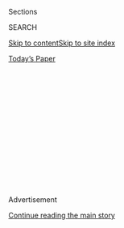 <div id="app">

<div>

<div>

<div>

<div class="NYTAppHideMasthead css-1q2w90k e1suatyy0">

<div class="section css-ui9rw0 e1suatyy2">

<div class="css-eph4ug er09x8g0">

<div class="css-6n7j50">

</div>

<span class="css-1dv1kvn">Sections</span>

<div class="css-10488qs">

<span class="css-1dv1kvn">SEARCH</span>

</div>

[Skip to content](#site-content)[Skip to site
index](#site-index)

</div>

<div class="css-10698na e1huz5gh0">

</div>

</div>

<div id="masthead-bar-one" class="section hasLinks css-15hmgas e1csuq9d3">

<div class="css-uqyvli e1csuq9d0">

</div>

<div class="css-1uqjmks e1csuq9d1">

</div>

<div class="css-9e9ivx">

[](https://myaccount.nytimes3xbfgragh.onion/auth/login?response_type=cookie&client_id=vi)

</div>

<div class="css-1bvtpon e1csuq9d2">

[Today’s
Paper](https://www.nytimes3xbfgragh.onion/section/todayspaper)

</div>

</div>

</div>

</div>

<div data-aria-hidden="false">

<div id="site-content" data-role="main">

<div>

<div class="css-1aor85t" style="opacity:0.000000001;z-index:-1;visibility:hidden">

<div class="css-1hqnpie">

<div class="css-epjblv">

<span class="css-17xtcya">[Opinion](/section/opinion)</span><span class="css-x15j1o">|</span><span class="css-fwqvlz">How
Vietnam Changed
Journalism</span>

</div>

<div class="css-k008qs">

<div class="css-1iwv8en">

<span class="css-18z7m18"></span>

<div>

</div>

</div>

<span class="css-1n6z4y">https://nyti.ms/2uA0Dcg</span>

<div class="css-1705lsu">

<div class="css-4xjgmj">

<div class="css-4skfbu" data-role="toolbar" data-aria-label="Social Media Share buttons, Save button, and Comments Panel with current comment count" data-testid="share-tools">

  - 
  - 
  - 
  - 
    
    <div class="css-6n7j50">
    
    </div>

  - 
  - 

</div>

</div>

</div>

</div>

</div>

</div>

<div id="NYT_TOP_BANNER_REGION" class="css-13pd83m">

</div>

<div id="top-wrapper" class="css-1sy8kpn">

<div id="top-slug" class="css-l9onyx">

Advertisement

</div>

[Continue reading the main
story](#after-top)

<div class="ad top-wrapper" style="text-align:center;height:100%;display:block;min-height:250px">

<div id="top" class="place-ad" data-position="top" data-size-key="top">

</div>

</div>

<div id="after-top">

</div>

</div>

<div id="sponsor-wrapper" class="css-1hyfx7x">

<div id="sponsor-slug" class="css-19vbshk">

Supported by

</div>

[Continue reading the main
story](#after-sponsor)

<div id="sponsor" class="ad sponsor-wrapper" style="text-align:center;height:100%;display:block">

</div>

<div id="after-sponsor">

</div>

</div>

<div class="css-v5btjw etb61u70">

<div class="css-v05ibm etb61u71">

[Opinion](/section/opinion)

</div>

</div>

[Vietnam '67](/column/vietnam-67 "Vietnam '67")

<div class="css-1vkm6nb ehdk2mb0">

# How Vietnam Changed Journalism

</div>

<div class="css-xt80pu e12qa4dv0">

<div class="css-18e8msd">

<div class="css-vp77d3 epjyd6m0">

<div class="css-1baulvz">

By <span class="css-1baulvz last-byline" itemprop="name">Andrew
Pearson</span>

</div>

</div>

  - March 29,
    2018

  - 
    
    <div class="css-4xjgmj">
    
    <div class="css-d8bdto" data-role="toolbar" data-aria-label="Social Media Share buttons, Save button, and Comments Panel with current comment count" data-testid="share-tools">
    
      - 
      - 
      - 
      - 
        
        <div class="css-6n7j50">
        
        </div>
    
      - 
      - 
    
    </div>
    
    </div>

</div>

</div>

<div class="css-79elbk" data-testid="photoviewer-wrapper">

<div class="css-z3e15g" data-testid="photoviewer-wrapper-hidden">

</div>

<div class="css-1a48zt4 ehw59r15" data-testid="photoviewer-children">

![<span class="css-16f3y1r e13ogyst0" data-aria-hidden="true">The last
journalists leaving Saigon in April
1975.</span><span class="css-cnj6d5 e1z0qqy90" itemprop="copyrightHolder"><span class="css-1ly73wi e1tej78p0">Credit...</span><span><span>Herve
Gloaguen/Gamma-Rapho, via Getty
Images</span></span></span>](https://static01.graylady3jvrrxbe.onion/images/2018/03/29/opinion/29vietnamWeb/29vietnamWeb-popup.jpg?quality=75&auto=webp&disable=upscale)

</div>

</div>

<div class="section meteredContent css-1r7ky0e" name="articleBody" itemprop="articleBody">

<div class="css-1fanzo5 StoryBodyCompanionColumn">

<div class="css-53u6y8">

When I first got to Saigon as a journalist, in 1963, I took it for
granted that American policy to counter Communist expansion into the
southern part of Vietnam was the right thing to do. That was the
conventional wisdom from experience in Europe, where the Soviet Union
had established satellite countries on its border. My journalistic
perspective in the beginning was “normal.” A good American point of
view.

As I learned more about the complexities of the war, my journalism
became more accurate. The war’s defenders might have said I was becoming
more critical, even biased. But in fact I was becoming more objective —
I set aside the pro-American, anti-Communist filter I brought with me to
Vietnam and reported what I saw. In the news and documentary reports I
did, I showed that despite all the destruction, suffering and cost, the
war was being lost. Now I’d say it shouldn’t have started.

My experience, and that of many, even most, American journalists in the
Vietnam War transformed our profession. We realized over the years that
the government was ill-informed and even wrong about issues of life and
death. As a result of that, reporters today are doing a better job
because they know about the evolution of that deception and what its
effects have been on American society.

When I realized that nothing was working out the way the United States
wanted, I began doing TV programs that showed how bad the situation was.
Sometimes people in the New York office said, this can’t be right
because of what we’re hearing from the White House. I was the bad-news
messenger. But I could see that the body-count war was being lost. It
wasn’t possible to kill your way to victory in Vietnam as in World War
II. History, culture, the evolution of the Communist Party under Ho Chi
Minh — things were different from the situation in Europe.

</div>

</div>

<div class="css-1fanzo5 StoryBodyCompanionColumn">

<div class="css-53u6y8">

That breaking point in the “body count” that President Lyndon Johnson
wanted, and that Gen. William Westmoreland assured him was close, was a
fiction, because those in charge in Hanoi adjusted the level of fighting
to suit them, and their young men kept coming because they knew what
they were fighting for. President Nguyen van Thieu of South Vietnam
never promoted his best officers because he was afraid of a military
coup unless he kept his friends in charge of the Army. And the
nation-building program, sometimes called pacification, wasn’t gaining
enough ground to make any difference.

There was no Saigon government in large parts of the country, and it
wasn’t the fault of people who lived there that South Vietnamese
generals had never been able to govern. Elections were sometimes held,
but they were rigged public relations efforts for the benefit of
Washington. The rural population in the South was like a second country,
and those people mostly supported Ho Chi Minh. They had since after
World War II, but especially since Ho beat the French Army in 1954. That
was their war of independence, but Washington misunderstood the
consequences of Ho’s victory and decided to reverse it.

Serious journalists today carry with them an awareness of this history —
not necessarily the specifics, but the way the media’s perception of the
war matured — when they start work. They’ve read David Halberstam’s book
“The Best and the Brightest,” describing the shallow, arrogant views of
government officials who didn’t think they needed to know that much
about Vietnam, and who were too busy to see the country except as a
chunk of geography on the map they wanted to control. Reporters today
also know how presidents and their advisers, wary about the next
election at home, were afraid of losing some piece of the world to “the
Communists” and how paranoia served to perpetuate the fighting when the
war had already been lost.

They’ve absorbed the message of Daniel Ellsberg and the Pentagon Papers,
revealed through the courageous reporting of Neil Sheehan of The New
York Times. They’ve read the classic books by the historian Bernard Fall
on the French and American wars in Indochina. They start off determined
to bring insights from the recent past to their reporting about
international situations and understand that American elected officials
are generally ignorant about other countries.

</div>

</div>

<div class="css-1fanzo5 StoryBodyCompanionColumn">

<div class="css-53u6y8">

The Vietnam War has ended up putting an unusual burden on young
reporters, their newspapers and TV outlets. Too much stress is placed on
reporting the latest incremental turn in a story, especially regarding
America’s current and brewing conflicts abroad. The news media’s
business model depends on it. But to serve the public well, the industry
needs the time and space to permit reporters to include a larger context
in their reporting from abroad. Otherwise, news becomes “Here they come,
there they go” linear reporting about military action that doesn’t have
the meaning it needs to permit Americans to understand where these new
conflicts are taking us.

For me, in my old age, the war comes back, out of order, my subconscious
offering up memories without my asking. Here’s one: that time climbing
through a hillside bamboo thicket during a military operation when the
heat felt so intense it got inside me, and yet I couldn’t seem to drink
enough water and was vomiting. I thought I was going to die. Here’s
another: The troop-carrying choppers settle onto the rice paddy, mud a
foot deep, the men move out, tense because this is a Vietcong area, and
they burn the village down, even though the enemy isn’t shooting at
them, ignoring the screaming women and children who are trying to keep
the fire from taking everything as they run to haul water from their
wells in buckets, throwing it up on their burning thatch.

In 1995, 20 years after the end of the war, I was asked to do an
anniversary report. I chose to go to Beallsville, Ohio, a small town
that had too many casualties. One of the veterans I went to see, a
Marine, came to the door but didn’t invite me in or shake my hand. I
explained what I was doing, a film for PBS about his experience and the
town’s loss. He listened, but his expression was hostile. I said I had
been in Vietnam myself as a TV reporter for five years over a decade. I
tried to think how I could get beyond this awkward moment because
sometimes by sharing experience, you can help people realize that you’re
with them, not against them. But I couldn’t overcome his hostility so
many years after the war was supposed to be over. I thanked him and
left.

I was probably a reminder of all the bad news that had come out of
Vietnam, especially on TV. The news was always too brief and too blunt —
the ambush, the mine, the wounded, the medevac helicopter trying to come
in to get the men out. Then cut to a commercial. His family might have
written to him about what they were seeing and asked, is it like that?
It was clear that he resented me, maybe hated what he thought was
journalistic misrepresentation of the war as he knew it. Or maybe he
knew the bad news was correct but didn’t want to deal with that either.

There was often resentment among ground troops about “hit and run”
reporting — getting news and pictures of the latest firefight by riding
helicopters in and out of the battlefield the same day. That style of
reporting was a response to pressure from editors back home to get the
story out as quickly as possible, to beat the competition, the other
wire services, the other networks. Better reporters stuck around for a
while, spent the night, shared the combat food rations, the heat and
rain, made friends before leaving. So the grunts felt you weren’t just
using them, like a stage set to entertain the viewers back home with a
little bang-bang, as we used to call it.

When the Vietnam War was over, the Pentagon decided that there had been
too much negative reporting from the war zone and that it would limit
journalists’ access to battlefields. Handouts about what had happened
would be prepared by public affairs staff, and officers, called
“minders,” would go along with correspondents to supervise their
movements and the information they got. A colleague told me that in
Iraq, he wasn’t permitted to speak with local people. It’s still
possible to find out what’s actually going on under these restrictive
conditions, but it’s harder and takes more time. It’s also a lot more
dangerous now, because wars have become more violent.

Good journalism is always hard to do, but there’s a new generation of
reporters who take nothing for granted because of what they know about
Vietnam. Their work is everywhere in the best daily newspapers, on cable
news and in online newsletters, blogs and websites. Of course journalism
is populated by an assortment of people. There’s no entrance exam, so a
lot of reporting is done by people who are ignorant and inexperienced
about the subjects they pretend to know. Journalism is no better or
worse than any other American institution. But the best young reporters
have learned from the Vietnam War to question authority and find out for
themselves what’s really going on. And that’s how it’s supposed to work
in a democracy.

</div>

</div>

</div>

<div>

</div>

<div>

</div>

<div>

</div>

<div>

<div id="bottom-wrapper" class="css-1ede5it">

<div id="bottom-slug" class="css-l9onyx">

Advertisement

</div>

[Continue reading the main
story](#after-bottom)

<div id="bottom" class="ad bottom-wrapper" style="text-align:center;height:100%;display:block;min-height:90px">

</div>

<div id="after-bottom">

</div>

</div>

</div>

</div>

</div>

## Site Index

<div>

</div>

## Site Information Navigation

  - [© <span>2020</span> <span>The New York Times
    Company</span>](https://help.nytimes3xbfgragh.onion/hc/en-us/articles/115014792127-Copyright-notice)

<!-- end list -->

  - [NYTCo](https://www.nytco.com/)
  - [Contact
    Us](https://help.nytimes3xbfgragh.onion/hc/en-us/articles/115015385887-Contact-Us)
  - [Work with us](https://www.nytco.com/careers/)
  - [Advertise](https://nytmediakit.com/)
  - [T Brand Studio](http://www.tbrandstudio.com/)
  - [Your Ad
    Choices](https://www.nytimes3xbfgragh.onion/privacy/cookie-policy#how-do-i-manage-trackers)
  - [Privacy](https://www.nytimes3xbfgragh.onion/privacy)
  - [Terms of
    Service](https://help.nytimes3xbfgragh.onion/hc/en-us/articles/115014893428-Terms-of-service)
  - [Terms of
    Sale](https://help.nytimes3xbfgragh.onion/hc/en-us/articles/115014893968-Terms-of-sale)
  - [Site
    Map](https://spiderbites.nytimes3xbfgragh.onion)
  - [Help](https://help.nytimes3xbfgragh.onion/hc/en-us)
  - [Subscriptions](https://www.nytimes3xbfgragh.onion/subscription?campaignId=37WXW)

</div>

</div>

</div>

</div>
